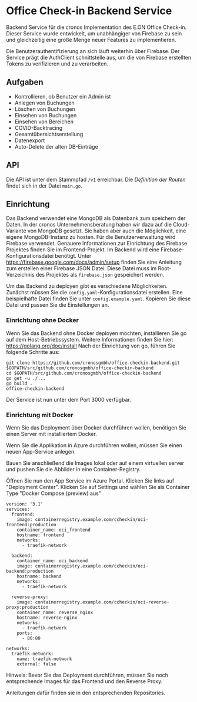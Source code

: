 # Office Check-in Backend Service

Backend Service für die cronos Implementation des E.ON Office Check-in.
Dieser Service wurde entwickelt, um unabhängiger von Firebase zu sein und gleichzeitig eine große Menge neuer Features zu implementieren.

Die Benutzerauthentifizierung an sich läuft weiterhin über Firebase. Der Service prägt die AuthClient schnittstelle aus, um die von Firebase erstellten Tokens zu verifizieren und zu verarbeiten.
## Aufgaben

* Kontrollieren, ob Benutzer ein Admin ist
* Anlegen von Buchungen
* Löschen von Buchungen
* Einsehen von Buchungen
* Einsehen von Bereichen
* COVID-Backtracing
* Gesamtübersichtserstellung
* Datenexport
* Auto-Delete der alten DB-Einträge

## API

Die API ist unter dem Stammpfad ``/v1`` erreichbar.
Die _Definition der Routen_ findet sich in der Datei ``main.go``.

## Einrichtung

Das Backend verwendet eine MongoDB als Datenbank zum speichern der Daten. In der cronos Unternehmensberatung haben wir dazu auf die Cloud-Variante von MongoDB gesetzt. Sie haben aber auch die Möglichkeit, eine eigene MongoDB-Instanz zu hosten.
Für die Benutzerverwaltung wird Firebase verwendet. Genauere Informationen zur Einrichtung des Firebase Projektes finden Sie im Frontend-Projekt.
Im Backend wird eine Firebase-Konfigurationsdatei benötigt. Unter https://firebase.google.com/docs/admin/setup finden Sie eine Anleitung zum erstellen einer Firebase JSON Datei.
Diese Datei muss im Root-Verzeichnis des Projektes als ``firebase.json`` gespeichert werden.

Um das Backend zu deployen gibt es verschiedene Möglichkeiten.
Zunächst müssen Sie die ``config.yaml``-Konfigurationsdatei erstellen. Eine beispielhafte Datei finden Sie unter ``config.example.yaml``.
Kopieren Sie diese Datei und passen Sie die Einstellungen an.

### Einrichtung ohne Docker

Wenn Sie das Backend ohne Docker deployen möchten, installieren Sie go auf dem Host-Betriebssystem. Weitere Informationen finden Sie hier: https://golang.org/doc/install
Nach der Einrichtung von go, führen Sie folgende Schritte aus:

```
git clone https://github.com/cronosgmbh/office-checkin-backend.git $GOPATH/src/github.com/cronosgmbh/office-checkin-backend
cd $GOPATH/src/github.com/cronosgmbh/office-checkin-backend
go get -u ./...
go build .
office-checkin-backend
```

Der Service ist nun unter dem Port 3000 verfügbar.

### Einrichtung mit Docker

Wenn Sie das Deployment über Docker durchführen wollen, benötigen Sie einen Server mit installiertem Docker.

Wenn Sie die Applikation in Azure durchführen wollen, müssen Sie einen neuen App-Service anlegen.

Bauen Sie anschließend die Images lokal oder auf einem virtuellen server und pushen Sie die Abbilder in eine Container-Registry.

Öffnen Sie nun den App Service im Azure Portal. Klicken Sie links auf "Deployment Center". Klicken Sie auf Settings und wählen Sie als Container Type "Docker Compose (preview) aus"

```
version: '3.1'
services:
  frontend:
    image: containerregistry.example.com/ccheckin/oci-frontend:production
    container_name: oci_frontend
    hostname: frontend
    networks:
      - traefik-network

  backend:
    container_name: oci_backend
    image: containerregistry.example.com/ccheckin/oci-backend:production
    hostname: backend
    networks:
      - traefik-network

  reverse-proxy:
    image: containerregistry.example.com/ccheckin/oci-reverse-proxy:production
    container_name: reverse_nginx
    hostname: reverse-nginx
    networks:
      - traefik-network
    ports:
      - 80:80

networks:
  traefik-network:
    name: traefik-network
    external: false
```

Hinweis: Bevor Sie das Deployment durchführen, müssen Sie noch entsprechende Images für das Frontend und den Reverse Proxy.

Anleitungen dafür finden sie in den entsprechenden Repositories.